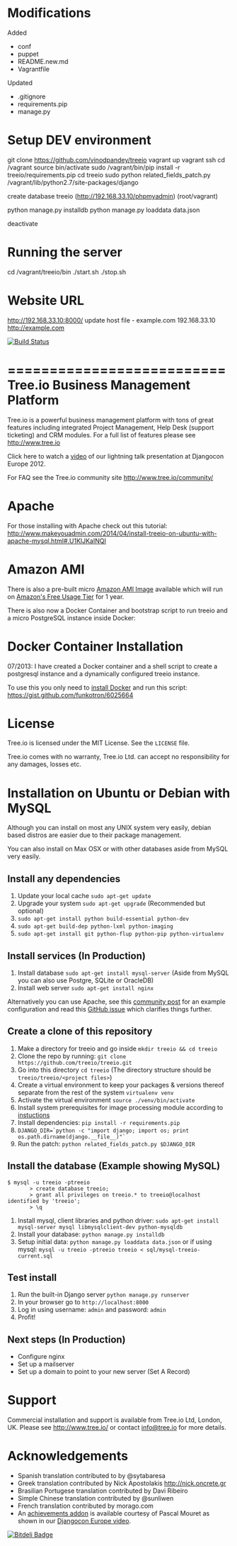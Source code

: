 Modifications
==============
Added
+ conf
+ puppet
+ README.new.md
+ Vagrantfile

Updated
+ .gitignore
+ requirements.pip
+ manage.py

Setup DEV environment
======================
git clone https://github.com/vinodpandey/treeio
vagrant up
vagrant ssh
cd /vagrant
source bin/activate
sudo /vagrant/bin/pip install -r treeio/requirements.pip
cd treeio
sudo python related_fields_patch.py /vagrant/lib/python2.7/site-packages/django

create database treeio (http://192.168.33.10/phpmyadmin) (root/vagrant)

python manage.py installdb
python manage.py loaddata data.json

deactivate

Running the server
===================
cd /vagrant/treeio/bin
./start.sh
./stop.sh

Website URL
============
http://192.168.33.10:8000/
update host file - example.com 192.168.33.10
http://example.com




[![Build Status](https://secure.travis-ci.org/treeio/treeio.png?branch=master)](http://travis-ci.org/treeio/treeio)

==========================
Tree.io Business Management Platform
==========================

Tree.io is a powerful business management platform with tons of great features including integrated Project Management, Help Desk (support ticketing) and CRM modules. For a full list of features please see http://www.tree.io 

Click here to watch a [video](http://klewel.com/conferences/djangocon-2012/index.php?talkID=15) of our lightning talk presentation at Djangocon Europe 2012.

For FAQ see the Tree.io community site http://www.tree.io/community/

Apache
======

For those installing with Apache check out this tutorial:
http://www.makeyouadmin.com/2014/04/install-treeio-on-ubuntu-with-apache-mysql.html#.U1KlJKaINQI

Amazon AMI
==========

There is also a pre-built micro [Amazon AMI Image](https://console.aws.amazon.com/ec2/home?region=us-east-1#launchAmi=ami-6af22f03&source=tree.io) available which will run on [Amazon's Free Usage Tier](http://aws.amazon.com/free/) for 1 year.

There is also now a Docker Container and bootstrap script to run treeio and a micro PostgreSQL instance inside Docker:


Docker Container Installation
=============================

07/2013: I have created a Docker container and a shell script to create a postgresql instance and a dynamically configured treeio instance.

To use this you only need to [install Docker](http://www.docker.io/gettingstarted/) and run this script: https://gist.github.com/funkotron/6025664
 

License
=======

Tree.io is licensed under the MIT License. See the `LICENSE` file.

Tree.io comes with no warranty, Tree.io Ltd. can accept no responsibility for any damages, losses etc.


Installation on Ubuntu or Debian with MySQL
================================

Although you can install on most any UNIX system very easily, debian based distros are easier due to their package management.

You can also install on Max OSX or with other databases aside from MySQL very easily.


Install any dependencies
------------------------

1.  Update your local cache `sudo apt-get update`
1.  Upgrade your system `sudo apt-get upgrade` (Recommended but optional)
1.  `sudo apt-get install python build-essential python-dev`
1.  `sudo apt-get build-dep python-lxml python-imaging`
1.  `sudo apt-get install git python-flup python-pip python-virtualenv`


Install services (In Production)
------------------------

1.  Install database `sudo apt-get install mysql-server` (Aside from MySQL you can also use Postgre, SQLite or OracleDB)
1.  Install web server `sudo apt-get install nginx` 

Alternatively you can use Apache, see this [community post](http://tree.io/en/community/questions/186/treeio-with-wsgi-for-apache-deploy) for an example configuration and read this [GitHub issue](https://github.com/treeio/treeio/issues/98) which clarifies things further.

Create a clone of this repository
------------------------

1.  Make a directory for treeio and go inside `mkdir treeio && cd treeio`
1.  Clone the repo by running: `git clone https://github.com/treeio/treeio.git`
2.  Go into this directory `cd treeio` (The directory structure should be `treeio/treeio/<project files>`)
2.  Create a virtual environment to keep your packages & versions thereof separate from the rest of the system `virtualenv venv`
3.  Activate the virtual environment `source ./venv/bin/activate`
4.  Install system prerequisites for image processing module according to [instuctions](https://github.com/python-imaging/Pillow#platform-specific-instructions)
1.  Install dependencies: `pip install -r requirements.pip`
2.  ```DJANGO_DIR=`python -c "import django; import os; print os.path.dirname(django.__file__)"` ```
1.  Run the patch: `python related_fields_patch.py $DJANGO_DIR`


Install the database (Example showing MySQL)
------------------------

    $ mysql -u treeio -ptreeio
           > create database treeio;
           > grant all privileges on treeio.* to treeio@localhost identified by 'treeio';
           > \q

1.  Install mysql, client libraries and python driver: `sudo apt-get install mysql-server mysql libmysqlclient-dev python-mysqldb`
1.  Install your database: `python manage.py installdb`
1.  Setup initial data: `python manage.py loaddata data.json` or if using mysql: `mysql -u treeio -ptreeio treeio < sql/mysql-treeio-current.sql`

Test install 
------------------------

1.  Run the built-in Django server `python manage.py runserver`
1.  In your browser go to `http://localhost:8000`
1.  Log in using username: `admin` and password: `admin`
1.  Profit!

Next steps (In Production)
------------------------

* Configure nginx
* Set up a mailserver
* Set up a domain to point to your new server (Set A Record)


Support
=======

Commercial installation and support is available from Tree.io Ltd, London, UK.
Please see http://www.tree.io/ or contact info@tree.io for more details.

Acknowledgements
================

* Spanish translation contributed to by @sytabaresa
* Greek translation contributed by Nick Apostolakis http://nick.oncrete.gr
* Brasilian Portugese translation contributed by Davi Ribeiro
* Simple Chinese translation contributed by @sunliwen
* French translation contributed by morago.com
* An [achievements addon](https://github.com/pascalmouret/treeio-achievements) is available courtesy of Pascal Mouret as shown in our [Djangocon Europe video](http://klewel.com/conferences/djangocon-2012/index.php?talkID=15).


[![Bitdeli Badge](https://d2weczhvl823v0.cloudfront.net/treeio/treeio/trend.png)](https://bitdeli.com/free "Bitdeli Badge")

